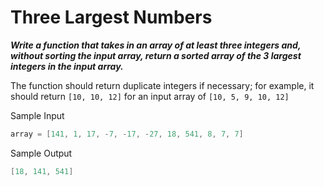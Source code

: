 # Three Largest Numbers

**_Write a function that takes in an array of at least three integers and, without sorting the input array, return a sorted array of the 3 largest integers in the input array._**

The function should return duplicate integers if necessary; for example, it should return `[10, 10, 12]` for an input array of `[10, 5, 9, 10, 12]`

Sample Input

```go
array = [141, 1, 17, -7, -17, -27, 18, 541, 8, 7, 7]
```

Sample Output

```go
[18, 141, 541]
```
